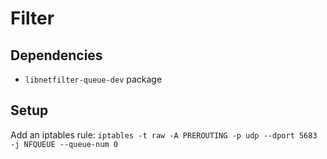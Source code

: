 # Filter

## Dependencies

- `libnetfilter-queue-dev` package

## Setup

Add an iptables rule: `iptables -t raw -A PREROUTING -p udp --dport 5683 -j NFQUEUE --queue-num 0`
